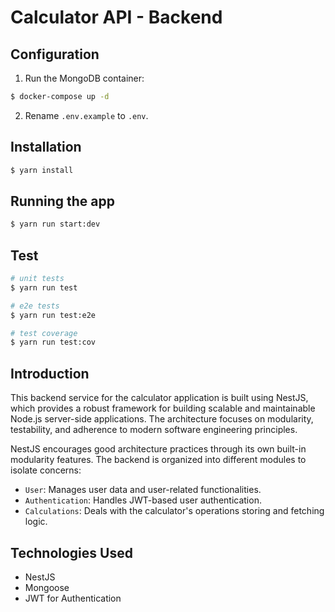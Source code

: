 # Calculator API - Backend

## Configuration

1. Run the MongoDB container:

```bash
$ docker-compose up -d
```

2. Rename `.env.example` to `.env`.

## Installation

```bash
$ yarn install
```

## Running the app

```bash
$ yarn run start:dev
```

## Test

```bash
# unit tests
$ yarn run test

# e2e tests
$ yarn run test:e2e

# test coverage
$ yarn run test:cov
```

## Introduction

This backend service for the calculator application is built using NestJS, which provides a robust framework for building scalable and maintainable Node.js server-side applications. The architecture focuses on modularity, testability, and adherence to modern software engineering principles.

NestJS encourages good architecture practices through its own built-in modularity features. The backend is organized into different modules to isolate concerns:

- `User`: Manages user data and user-related functionalities.
- `Authentication`: Handles JWT-based user authentication.
- `Calculations`: Deals with the calculator's operations storing and fetching logic.

## Technologies Used

- NestJS
- Mongoose
- JWT for Authentication
